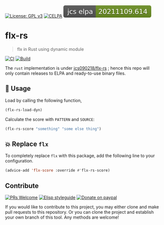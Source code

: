 [![License: GPL v3](https://img.shields.io/badge/License-GPL%20v3-blue.svg)](https://www.gnu.org/licenses/gpl-3.0)
[![CELPA](https://celpa.conao3.com/packages/flx-rs-badge.svg)](https://celpa.conao3.com/#/flx-rs)
[![JCS-ELPA](https://raw.githubusercontent.com/jcs-emacs/badges/master/elpa/v/flx-rs.svg)](https://jcs-emacs.github.io/jcs-elpa/#/flx-rs)

# flx-rs
> flx in Rust using dynamic module

[![CI](https://github.com/jcs-elpa/flx-rs/actions/workflows/test.yml/badge.svg)](https://github.com/jcs-elpa/flx-rs/actions/workflows/test.yml)
[![Build](https://github.com/jcs-elpa/flx-rs/actions/workflows/build.yml/badge.svg)](https://github.com/jcs-elpa/flx-rs/actions/workflows/build.yml)

The `rust` implementation is under [jcs090218/flx-rs](https://github.com/jcs090218/flx-rs)
; hence this repo will only contain releases to ELPA and ready-to-use binary files.

## 🔨 Usage

Load by calling the following function,

```el
(flx-rs-load-dyn)
```

Calculate the score with `PATTERN` and `SOURCE`:

```el
(flx-rs-score "something" "some else thing")
```

## 💥 Replace `flx`

To completely replace `flx` with this package, add the following line to your
configuration.

```el
(advice-add 'flx-score :override #'flx-rs-score)
```

## Contribute

[![PRs Welcome](https://img.shields.io/badge/PRs-welcome-brightgreen.svg)](http://makeapullrequest.com)
[![Elisp styleguide](https://img.shields.io/badge/elisp-style%20guide-purple)](https://github.com/bbatsov/emacs-lisp-style-guide)
[![Donate on paypal](https://img.shields.io/badge/paypal-donate-1?logo=paypal&color=blue)](https://www.paypal.me/jcs090218)

If you would like to contribute to this project, you may either
clone and make pull requests to this repository. Or you can
clone the project and establish your own branch of this tool.
Any methods are welcome!
